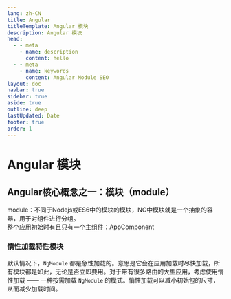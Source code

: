 ```yaml
---
lang: zh-CN
title: Angular
titleTemplate: Angular 模块
description: Angular 模块
head:
  - - meta
    - name: description
      content: hello
  - - meta
    - name: keywords
      content: Angular Module SEO
layout: doc
navbar: true
sidebar: true
aside: true
outline: deep
lastUpdated: Date
footer: true
order: 1
---
```

# Angular 模块

## Angular核心概念之一：模块（module）

module：不同于Nodejs或ES6中的模块的模块，NG中模块就是一个抽象的容器，用于对组件进行分组。<br>
整个应用初始时有且只有一个主组件：AppComponent<br>

### 惰性加载特性模块

默认情况下，`NgModule` 都是急性加载的。意思是它会在应用加载时尽快加载，所有模块都是如此，无论是否立即要用。对于带有很多路由的大型应用，考虑使用惰性加载 —— 一种按需加载 `NgModule` 的模式。惰性加载可以减小初始包的尺寸，从而减少加载时间。